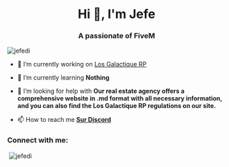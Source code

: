 <h1 align="center">Hi 👋, I'm Jefe</h1>
<h3 align="center">A passionate of FiveM</h3>

<p align="left"> <img src="https://komarev.com/ghpvc/?username=jefedi&label=Profile%20views&color=0e75b6&style=flat" alt="jefedi" /> </p>

- 🔭 I’m currently working on [Los Galactique RP](https://discord.gg/WKQmQPuXbF)

- 🌱 I’m currently learning **Nothing**

- 🤝 I’m looking for help with **Our real estate agency offers a comprehensive website in .md format with all necessary information, and you can also find the Los Galactique RP regulations on our site.**

- 📫 How to reach me **[Sur Discord](https://discord.com/channels/@857899071242502144)**

<h3 align="left">Connect with me:</h3>
<p align="left">
</p>

<p>&nbsp;<img align="center" src="https://github-readme-stats.vercel.app/api?username=jefedi&show_icons=true&locale=en" alt="jefedi" /></p>

